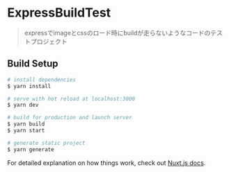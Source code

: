 # ExpressBuildTest

> expressでimageとcssのロード時にbuildが走らないようなコードのテストプロジェクト

## Build Setup

```bash
# install dependencies
$ yarn install

# serve with hot reload at localhost:3000
$ yarn dev

# build for production and launch server
$ yarn build
$ yarn start

# generate static project
$ yarn generate
```

For detailed explanation on how things work, check out [Nuxt.js docs](https://nuxtjs.org).

